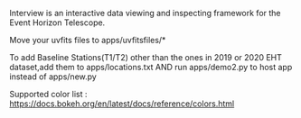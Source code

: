 Interview is an interactive data viewing and inspecting framework for the Event Horizon Telescope.

Move your uvfits files to apps/uvfitsfiles/*

To add Baseline Stations(T1/T2) other than the ones in 2019 or 2020 EHT dataset,add them to apps/locations.txt
AND run apps/demo2.py to host app instead of apps/new.py

Supported color list : https://docs.bokeh.org/en/latest/docs/reference/colors.html



